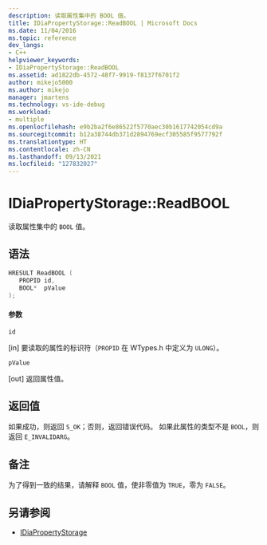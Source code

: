 ```yaml
---
description: 读取属性集中的 BOOL 值。
title: IDiaPropertyStorage::ReadBOOL | Microsoft Docs
ms.date: 11/04/2016
ms.topic: reference
dev_langs:
- C++
helpviewer_keywords:
- IDiaPropertyStorage::ReadBOOL
ms.assetid: ad1822db-4572-48f7-9919-f8137f6701f2
author: mikejo5000
ms.author: mikejo
manager: jmartens
ms.technology: vs-ide-debug
ms.workload:
- multiple
ms.openlocfilehash: e9b2ba2f6e86522f5770aec30b1617742054cd9a
ms.sourcegitcommit: b12a38744db371d2894769ecf305585f9577792f
ms.translationtype: HT
ms.contentlocale: zh-CN
ms.lasthandoff: 09/13/2021
ms.locfileid: "127832027"
---
```

# <a name="idiapropertystoragereadbool"></a>IDiaPropertyStorage::ReadBOOL
读取属性集中的 `BOOL` 值。

## <a name="syntax"></a>语法

```C++
HRESULT ReadBOOL ( 
   PROPID id,
   BOOL*  pValue
);
```

#### <a name="parameters"></a>参数
 `id`

[in] 要读取的属性的标识符（`PROPID` 在 WTypes.h 中定义为 `ULONG`）。

 `pValue`

[out] 返回属性值。

## <a name="return-value"></a>返回值
 如果成功，则返回 `S_OK`；否则，返回错误代码。 如果此属性的类型不是 `BOOL`，则返回 `E_INVALIDARG`。

## <a name="remarks"></a>备注
 为了得到一致的结果，请解释 `BOOL` 值，使非零值为 `TRUE`，零为 `FALSE`。

## <a name="see-also"></a>另请参阅
- [IDiaPropertyStorage](../../debugger/debug-interface-access/idiapropertystorage.md)
